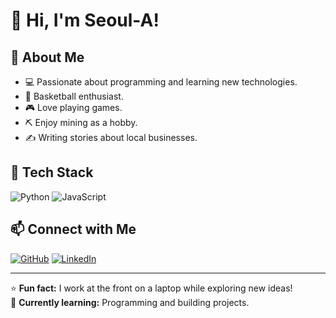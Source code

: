 # 👋 Hi, I'm Seoul-A!

## 🚀 About Me
- 💻 Passionate about programming and learning new technologies.
- 🏀 Basketball enthusiast.
- 🎮 Love playing games.
- ⛏️ Enjoy mining as a hobby.
- ✍️ Writing stories about local businesses.

## 🔧 Tech Stack
![Python](https://img.shields.io/badge/Python-3776AB?style=for-the-badge&logo=python&logoColor=white)
![JavaScript](https://img.shields.io/badge/JavaScript-F7DF1E?style=for-the-badge&logo=javascript&logoColor=black)

## 📫 Connect with Me
[![GitHub](https://img.shields.io/badge/GitHub-000?style=for-the-badge&logo=github&logoColor=white)](https://github.com/yourusername)
[![LinkedIn](https://img.shields.io/badge/LinkedIn-0077B5?style=for-the-badge&logo=linkedin&logoColor=white)](https://linkedin.com/in/yourusername)

---

⭐️ **Fun fact:** I work at the front on a laptop while exploring new ideas!  
🚀 **Currently learning:** Programming and building projects.


